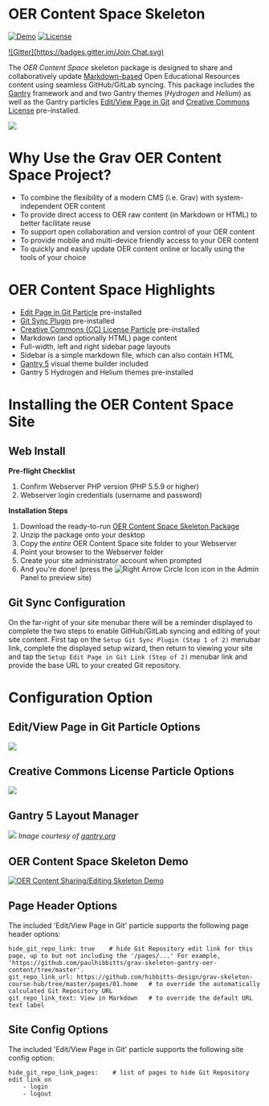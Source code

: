 # OER Content Space Skeleton

[![Demo](https://img.shields.io/badge/Demo-OERContentSpace-blue.svg?style=flat-square)](http://demo.hibbittsdesign.org/grav-oer-content-space/)
[![License](https://img.shields.io/badge/License-MIT-blue.svg?style=flat-square)](https://github.com/hibbitts-design/grav-skeleton-gantry-oer-content/blob/master/LICENSE)

[![Gitter](https://badges.gitter.im/Join Chat.svg)](https://gitter.im/hibbitts-design/grav-open-edu)

The *OER Content Space* skeleton package is designed to share and collaboratively update [Markdown-based](http://commonmark.org/help/) Open Educational Resources content using seamless GitHub/GitLab syncing. This package includes the [Gantry](http://gantry.org/) framework and and two Gantry themes (*Hydrogen* and *Helium*) as well as the Gantry particles [Edit/View Page in Git](https://github.com/hibbitts-design/grav-gantry5-particle-edit-view-page-in-git) and [Creative Commons License](https://github.com/hibbitts-design/grav-gantry5-particle-cc-license) pre-installed.

![](screenshot.jpg)

# Why Use the Grav OER Content Space Project?
* To combine the flexibility of a modern CMS (i.e. Grav) with system-independent OER content
* To provide direct access to OER raw content (in Markdown or HTML) to better facilitate reuse
* To support open collaboration and version control of your OER content
* To provide mobile and multi-device friendly access to your OER content
* To quickly and easily update OER content online or locally using the tools of your choice

# OER Content Space Highlights
* [Edit Page in Git Particle](https://github.com/hibbitts-design/grav-gantry5-particle-edit-view-page-in-git) pre-installed
* [Git Sync Plugin](https://github.com/trilbymedia/grav-plugin-git-sync) pre-installed
* [Creative Commons (CC) License Particle](https://github.com/hibbitts-design/grav-gantry5-particle-cc-license) pre-installed
* Markdown (and optionally HTML) page content
* Full-width, left and right sidebar page layouts
* Sidebar is a simple markdown file, which can also contain HTML
* [Gantry 5](http://gantry.org/) visual theme builder included
* Gantry 5 Hydrogen and Helium themes pre-installed

# Installing the OER Content Space Site
## Web Install
**Pre-flight Checklist**  
1. Confirm Webserver PHP version (PHP 5.5.9 or higher)  
2. Webserver login credentials (username and password)  

**Installation Steps**  
1. Download the ready-to-run [OER Content Space Skeleton Package](http://hibbittsdesign.org/blog/downloads/grav-skeleton-oer-content-space-site.zip)  
2. Unzip the package onto your desktop  
3. Copy the _entire_ OER Content Space site folder to your Webserver  
4. Point your browser to the Webserver folder  
5. Create your site administrator account when prompted  
6. And you're done! (press the ![Right Arrow Circle Icon](/assets/fa-arrow-circle-right.png) icon in the Admin Panel to preview site)  

## Git Sync Configuration
On the far-right of your site menubar there will be a reminder displayed to complete the two steps to enable GitHub/GitLab syncing and editing of your site content. First tap on the ```Setup Git Sync Plugin (Step 1 of 2)``` menubar link, complete the displayed setup wizard, then return to viewing your site and tap the ```Setup Edit Page in Git Link (Step of 2)``` menubar link and provide the base URL to your created Git repository.

# Configuration Option

## Edit/View Page in Git Particle Options
![](/assets/edit-view-this-page-options.png)

## Creative Commons License Particle Options
![](/assets/cc-license-options.png)

## Gantry 5 Layout Manager
![](/assets/layout-manager.png)
_Image courtesy of [gantry.org](http://gantry.org/)_

## OER Content Space Skeleton Demo
[![OER Content Sharing/Editing Skeleton Demo ](/assets/video.png)](http://www.youtube.com/watch?v=Tt9KvCLqp84 "Grav CMS Gantry 5 OER Content Skeleton Sharing/Editing Demo ")  

## Page Header Options
The included 'Edit/View Page in Git' particle supports the following page header options:
```
hide_git_repo_link: true    # hide Git Repository edit link for this page, up to but not including the '/pages/...' For example, 'https://github.com/paulhibbitts/grav-skeleton-gantry-oer-content/tree/master'.  
git_repo_link_url: https://github.com/hibbitts-design/grav-skeleton-course-hub/tree/master/pages/01.home   # to override the automatically calculated Git Repository URL
git_repo_link_text: View in Markdown   # to override the default URL text label
```

## Site Config Options
The included 'Edit/View Page in Git' particle supports the following site config option:

```
hide_git_repo_link_pages:    # list of pages to hide Git Repository edit link on
    - login
    - logout                        
```

